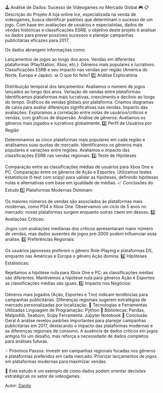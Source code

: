 🕹️ Análise de Dados: Sucesso de Videogames no Mercado Global 🎮
📋 Descrição do Projeto
A loja online Ice, especializada na venda de videogames, busca identificar padrões que determinam o sucesso de um jogo. Com base em avaliações de usuários e especialistas, dados de vendas históricas e classificações ESRB, o objetivo deste projeto é analisar os dados para prever possíveis sucessos e planejar campanhas publicitárias eficazes para 2017.

Os dados abrangem informações como:

Lançamentos de jogos ao longo dos anos.
Vendas em diferentes plataformas (PlayStation, Xbox, etc.).
Gêneros mais populares e lucrativos.
Classificações ESRB e seu impacto nas vendas por região (América do Norte, Europa e Japão).
📊 O que foi feito?
1️⃣ Análise Exploratória

Distribuição temporal dos lançamentos: Avaliamos o número de jogos lançados ao longo dos anos.
Variação de vendas entre plataformas: Identificamos plataformas mais lucrativas, crescimento e declínio ao longo do tempo.
Gráficos de vendas globais por plataforma: Criamos diagramas de caixa para avaliar diferenças significativas nas vendas.
Impacto das avaliações: Exploramos a correlação entre notas de usuários/críticos e vendas, com gráficos de dispersão.
Análise de gêneros: Avaliamos os gêneros mais jogados e lucrativos globalmente.
2️⃣ Perfil de Usuários por Região

Determinamos as cinco plataformas mais populares em cada região e analisamos suas quotas de mercado.
Identificamos os gêneros mais populares e variações entre regiões.
Avaliamos o impacto das classificações ESRB nas vendas regionais.
3️⃣ Teste de Hipóteses

Comparação entre as classificações médias de usuários para Xbox One e PC.
Comparação entre os gêneros de Ação e Esportes.
Utilizamos testes estatísticos (t-test com scipy) para validar as hipóteses, definindo hipóteses nulas e alternativas com base em igualdade de médias.
📈 Conclusões do Estudo
1️⃣ Plataformas Modernas Dominam:

Os maiores números de vendas são associados às plataformas mais modernas, como PS4 e Xbox One.
Observamos um ciclo de 5 anos no mercado: novas plataformas surgem enquanto outras caem em desuso.
2️⃣ Avaliações Críticas:

Jogos com avaliações medianas dos críticos apresentaram maior número de vendas, mas dados ausentes de jogos pré-2000 podem influenciar essa análise.
3️⃣ Preferências Regionais:

Os usuários japoneses preferem o gênero Role-Playing e plataformas DS, enquanto nas Américas e Europa o gênero Ação domina.
4️⃣ Hipóteses Estatísticas:

Rejeitamos a hipótese nula para Xbox One e PC: as classificações médias são diferentes.
Mantivemos a hipótese nula para gêneros Ação e Esportes: as classificações médias são iguais.
5️⃣ Impacto nos Negócios:

Gêneros mais jogados (Ação, Esportes e Tiro) indicam tendências para campanhas publicitárias.
Diferenças regionais sugerem estratégias de mercado personalizadas por localização.
🚀 Tecnologias e Ferramentas Utilizadas
Linguagem de Programação: Python 🐍
Bibliotecas: Pandas, Matplotlib, Seaborn, Scipy
Ferramenta: Jupyter Notebook
📌 Conclusão Geral
A análise revelou padrões importantes para planejar campanhas publicitárias em 2017, destacando o impacto das plataformas modernas e as diferenças regionais de consumo. A ausência de dados críticos em jogos antigos foi um desafio, mas reforça a necessidade de dados completos para análises futuras.

💡 Próximos Passos:
Investir em campanhas regionais focadas nos gêneros e plataformas preferidos em cada mercado. Priorizar lançamentos de jogos em plataformas modernas para maximizar vendas.

📜 Este estudo é um exemplo de como dados podem orientar decisões estratégicas no setor de videogames.

Autor: [Danilo](https://www.linkedin.com/in/danilojosedelara/)